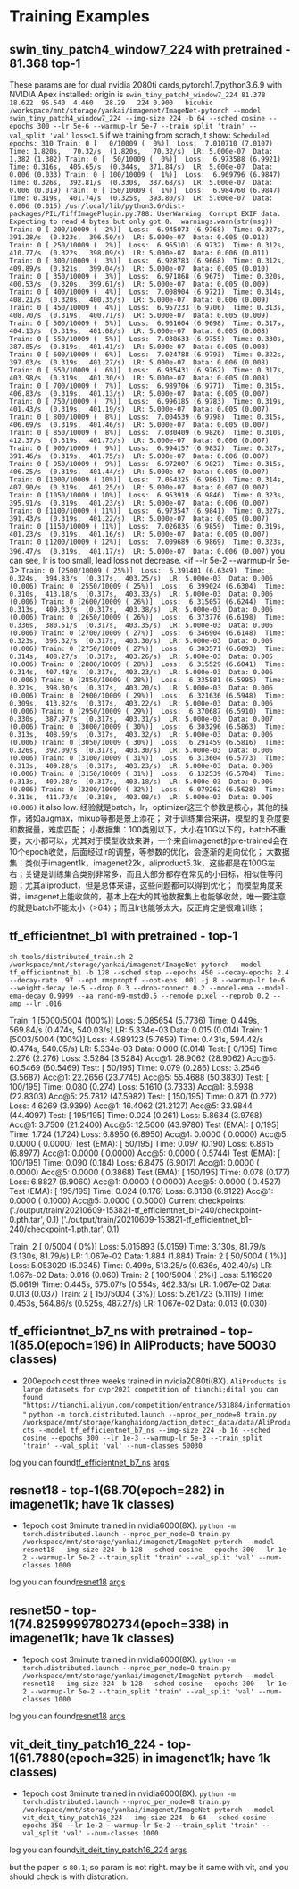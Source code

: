 # Training Examples

## swin_tiny_patch4_window7_224 with pretrained - 81.368 top-1
These params are for dual nvidia 2080ti cards,pytorch1.7,python3.6.9 with NVIDIA Apex installed:
origin is `swin_tiny_patch4_window7_224	81.378	18.622	95.540	4.460	28.29	224	0.900	bicubic`
`/workspace/mnt/storage/yankai/imagenet/ImageNet-pytorch --model swin_tiny_patch4_window7_224 --img-size 224 -b 64 --sched cosine --epochs 300 --lr 5e-6 --warmup-lr 5e-7 --train_split 'train' --val_split 'val'`
`loss<1.5`
if we training from scrach,it show:
`Scheduled epochs: 310
Train: 0 [   0/10009 (  0%)]  Loss:  7.010710 (7.0107)  Time: 1.820s,   70.32/s  (1.820s,   70.32/s)  LR: 5.000e-07  Data: 1.382 (1.382)
Train: 0 [  50/10009 (  0%)]  Loss:  6.973588 (6.9921)  Time: 0.316s,  405.65/s  (0.344s,  371.84/s)  LR: 5.000e-07  Data: 0.006 (0.033)
Train: 0 [ 100/10009 (  1%)]  Loss:  6.969796 (6.9847)  Time: 0.326s,  392.81/s  (0.330s,  387.68/s)  LR: 5.000e-07  Data: 0.006 (0.019)
Train: 0 [ 150/10009 (  1%)]  Loss:  6.984760 (6.9847)  Time: 0.319s,  401.74/s  (0.325s,  393.80/s)  LR: 5.000e-07  Data: 0.006 (0.015)
/usr/local/lib/python3.6/dist-packages/PIL/TiffImagePlugin.py:788: UserWarning: Corrupt EXIF data.  Expecting to read 4 bytes but only got 0. 
  warnings.warn(str(msg))
Train: 0 [ 200/10009 (  2%)]  Loss:  6.945073 (6.9768)  Time: 0.327s,  391.28/s  (0.323s,  396.50/s)  LR: 5.000e-07  Data: 0.005 (0.012)
Train: 0 [ 250/10009 (  2%)]  Loss:  6.955101 (6.9732)  Time: 0.312s,  410.77/s  (0.322s,  398.09/s)  LR: 5.000e-07  Data: 0.006 (0.011)
Train: 0 [ 300/10009 (  3%)]  Loss:  6.928783 (6.9668)  Time: 0.312s,  409.89/s  (0.321s,  399.04/s)  LR: 5.000e-07  Data: 0.005 (0.010)
Train: 0 [ 350/10009 (  3%)]  Loss:  6.971868 (6.9675)  Time: 0.320s,  400.53/s  (0.320s,  399.61/s)  LR: 5.000e-07  Data: 0.005 (0.009)
Train: 0 [ 400/10009 (  4%)]  Loss:  7.008904 (6.9721)  Time: 0.314s,  408.21/s  (0.320s,  400.35/s)  LR: 5.000e-07  Data: 0.006 (0.009)
Train: 0 [ 450/10009 (  4%)]  Loss:  6.957233 (6.9706)  Time: 0.313s,  408.70/s  (0.319s,  400.71/s)  LR: 5.000e-07  Data: 0.005 (0.009)
Train: 0 [ 500/10009 (  5%)]  Loss:  6.961604 (6.9698)  Time: 0.317s,  404.13/s  (0.319s,  401.08/s)  LR: 5.000e-07  Data: 0.005 (0.008)
Train: 0 [ 550/10009 (  5%)]  Loss:  7.038633 (6.9755)  Time: 0.330s,  387.85/s  (0.319s,  401.41/s)  LR: 5.000e-07  Data: 0.005 (0.008)
Train: 0 [ 600/10009 (  6%)]  Loss:  7.024788 (6.9793)  Time: 0.322s,  397.03/s  (0.319s,  401.27/s)  LR: 5.000e-07  Data: 0.006 (0.008)
Train: 0 [ 650/10009 (  6%)]  Loss:  6.935431 (6.9762)  Time: 0.317s,  403.98/s  (0.319s,  401.30/s)  LR: 5.000e-07  Data: 0.005 (0.008)
Train: 0 [ 700/10009 (  7%)]  Loss:  6.989706 (6.9771)  Time: 0.315s,  406.83/s  (0.319s,  401.13/s)  LR: 5.000e-07  Data: 0.005 (0.007)
Train: 0 [ 750/10009 (  7%)]  Loss:  6.996185 (6.9783)  Time: 0.319s,  401.43/s  (0.319s,  401.19/s)  LR: 5.000e-07  Data: 0.005 (0.007)
Train: 0 [ 800/10009 (  8%)]  Loss:  7.004539 (6.9798)  Time: 0.315s,  406.69/s  (0.319s,  401.46/s)  LR: 5.000e-07  Data: 0.005 (0.007)
Train: 0 [ 850/10009 (  8%)]  Loss:  7.030409 (6.9826)  Time: 0.310s,  412.37/s  (0.319s,  401.73/s)  LR: 5.000e-07  Data: 0.006 (0.007)
Train: 0 [ 900/10009 (  9%)]  Loss:  6.994157 (6.9832)  Time: 0.327s,  391.46/s  (0.319s,  401.75/s)  LR: 5.000e-07  Data: 0.006 (0.007)
Train: 0 [ 950/10009 (  9%)]  Loss:  6.972007 (6.9827)  Time: 0.315s,  406.25/s  (0.319s,  401.44/s)  LR: 5.000e-07  Data: 0.005 (0.007)
Train: 0 [1000/10009 ( 10%)]  Loss:  7.054325 (6.9861)  Time: 0.314s,  407.90/s  (0.319s,  401.25/s)  LR: 5.000e-07  Data: 0.007 (0.007)
Train: 0 [1050/10009 ( 10%)]  Loss:  6.953919 (6.9846)  Time: 0.323s,  395.91/s  (0.319s,  401.23/s)  LR: 5.000e-07  Data: 0.006 (0.007)
Train: 0 [1100/10009 ( 11%)]  Loss:  6.973547 (6.9841)  Time: 0.327s,  391.43/s  (0.319s,  401.22/s)  LR: 5.000e-07  Data: 0.005 (0.007)
Train: 0 [1150/10009 ( 11%)]  Loss:  7.026835 (6.9859)  Time: 0.319s,  401.23/s  (0.319s,  401.16/s)  LR: 5.000e-07  Data: 0.005 (0.007)
Train: 0 [1200/10009 ( 12%)]  Loss:  7.009689 (6.9869)  Time: 0.323s,  396.47/s  (0.319s,  401.17/s)  LR: 5.000e-07  Data: 0.006 (0.007)`
you can see, lr is too small, lead loss not decrease.
<if --lr 5e-2 --warmup-lr 5e-3>
`Train: 0 [2500/10009 ( 25%)]  Loss:  6.391401 (6.6349)  Time: 0.324s,  394.83/s  (0.317s,  403.25/s)  LR: 5.000e-03  Data: 0.006 (0.006)
Train: 0 [2550/10009 ( 25%)]  Loss:  6.399024 (6.6304)  Time: 0.310s,  413.18/s  (0.317s,  403.33/s)  LR: 5.000e-03  Data: 0.006 (0.006)
Train: 0 [2600/10009 ( 26%)]  Loss:  6.315057 (6.6244)  Time: 0.313s,  409.33/s  (0.317s,  403.38/s)  LR: 5.000e-03  Data: 0.006 (0.006)
Train: 0 [2650/10009 ( 26%)]  Loss:  6.373776 (6.6198)  Time: 0.336s,  380.51/s  (0.317s,  403.35/s)  LR: 5.000e-03  Data: 0.006 (0.006)
Train: 0 [2700/10009 ( 27%)]  Loss:  6.346904 (6.6148)  Time: 0.323s,  396.32/s  (0.317s,  403.30/s)  LR: 5.000e-03  Data: 0.005 (0.006)
Train: 0 [2750/10009 ( 27%)]  Loss:  6.303571 (6.6093)  Time: 0.314s,  408.27/s  (0.317s,  403.26/s)  LR: 5.000e-03  Data: 0.005 (0.006)
Train: 0 [2800/10009 ( 28%)]  Loss:  6.315529 (6.6041)  Time: 0.314s,  407.48/s  (0.317s,  403.23/s)  LR: 5.000e-03  Data: 0.006 (0.006)
Train: 0 [2850/10009 ( 28%)]  Loss:  6.335881 (6.5995)  Time: 0.321s,  398.30/s  (0.317s,  403.20/s)  LR: 5.000e-03  Data: 0.006 (0.006)
Train: 0 [2900/10009 ( 29%)]  Loss:  6.321636 (6.5948)  Time: 0.309s,  413.82/s  (0.317s,  403.22/s)  LR: 5.000e-03  Data: 0.006 (0.006)
Train: 0 [2950/10009 ( 29%)]  Loss:  6.370687 (6.5910)  Time: 0.330s,  387.97/s  (0.317s,  403.31/s)  LR: 5.000e-03  Data: 0.007 (0.006)
Train: 0 [3000/10009 ( 30%)]  Loss:  6.303296 (6.5863)  Time: 0.313s,  408.69/s  (0.317s,  403.32/s)  LR: 5.000e-03  Data: 0.006 (0.006)
Train: 0 [3050/10009 ( 30%)]  Loss:  6.291459 (6.5816)  Time: 0.326s,  392.09/s  (0.317s,  403.30/s)  LR: 5.000e-03  Data: 0.006 (0.006)
Train: 0 [3100/10009 ( 31%)]  Loss:  6.313604 (6.5773)  Time: 0.313s,  409.28/s  (0.317s,  403.23/s)  LR: 5.000e-03  Data: 0.006 (0.006)
Train: 0 [3150/10009 ( 31%)]  Loss:  6.132539 (6.5704)  Time: 0.313s,  409.28/s  (0.317s,  403.18/s)  LR: 5.000e-03  Data: 0.006 (0.006)
Train: 0 [3200/10009 ( 32%)]  Loss:  6.079262 (6.5628)  Time: 0.311s,  411.73/s  (0.318s,  403.08/s)  LR: 5.000e-03  Data: 0.005 (0.006)`
it also low.
经验就是batch，lr，optimizer这三个参数是核心，其他的操作，诸如augmax，mixup等都是景上添花；
对于训练集合来讲，模型的复杂度要和数据量，难度匹配；
小数据集：100类别以下，大小在10G以下的，batch不重要，大小都可以，尤其对于模型收敛来讲，一个来自imagenet的pre-trained会在10个epoch收敛，后面经过lr的调整，等参数的优化，会逐渐的走向优化；
大数据集：类似于imagent1k，imagenet22k，aliproduct5.3k，这些都是在100G左右；关键是训练集合类别非常多，而且大部分都存在常见的小目标，相似性等问题；尤其aliproduct，但是总体来讲，这些问题都可以得到优化；
而模型角度来讲，imagenet上能收敛的，基本上在大的其他数据集上也能够收敛，唯一要注意的就是batch不能太小（>64）；而且lr也能够太大，反正肯定是很难训练；



## tf_efficientnet_b1 with pretrained -  top-1

`sh tools/distributed_train.sh 2 /workspace/mnt/storage/yankai/imagenet/ImageNet-pytorch --model tf_efficientnet_b1 -b 128 --sched step --epochs 450 --decay-epochs 2.4 --decay-rate .97 --opt rmsproptf --opt-eps .001 -j 8 --warmup-lr 1e-6 --weight-decay 1e-5 --drop 0.3 --drop-connect 0.2 --model-ema --model-ema-decay 0.9999 --aa rand-m9-mstd0.5 --remode pixel --reprob 0.2 --amp --lr .016`

Train: 1 [5000/5004 (100%)]  Loss:  5.085654 (5.7736)  Time: 0.449s,  569.84/s  (0.474s,  540.03/s)  LR: 5.334e-03  Data: 0.015 (0.014)
Train: 1 [5003/5004 (100%)]  Loss:  4.989123 (5.7659)  Time: 0.431s,  594.42/s  (0.474s,  540.05/s)  LR: 5.334e-03  Data: 0.000 (0.014)
Test: [   0/195]  Time: 2.276 (2.276)  Loss:  3.5284 (3.5284)  Acc@1: 28.9062 (28.9062)  Acc@5: 60.5469 (60.5469)
Test: [  50/195]  Time: 0.079 (0.286)  Loss:  3.2546 (3.5687)  Acc@1: 22.2656 (23.7745)  Acc@5: 55.4688 (50.3830)
Test: [ 100/195]  Time: 0.080 (0.274)  Loss:  5.1610 (3.7333)  Acc@1:  8.5938 (22.8303)  Acc@5: 25.7812 (47.5982)
Test: [ 150/195]  Time: 0.871 (0.272)  Loss:  4.6269 (3.9399)  Acc@1: 16.4062 (21.2127)  Acc@5: 33.9844 (44.4097)
Test: [ 195/195]  Time: 0.024 (0.261)  Loss:  5.8634 (3.9768)  Acc@1:  3.7500 (21.2400)  Acc@5: 12.5000 (43.9780)
Test (EMA): [   0/195]  Time: 1.724 (1.724)  Loss:  6.8950 (6.8950)  Acc@1:  0.0000 ( 0.0000)  Acc@5:  0.0000 ( 0.0000)
Test (EMA): [  50/195]  Time: 0.097 (0.190)  Loss:  6.8615 (6.8977)  Acc@1:  0.0000 ( 0.0000)  Acc@5:  0.0000 ( 0.5744)
Test (EMA): [ 100/195]  Time: 0.090 (0.184)  Loss:  6.8475 (6.9017)  Acc@1:  0.0000 ( 0.0000)  Acc@5:  0.0000 ( 0.3868)
Test (EMA): [ 150/195]  Time: 0.078 (0.177)  Loss:  6.8827 (6.9060)  Acc@1:  0.0000 ( 0.0000)  Acc@5:  0.0000 ( 0.4527)
Test (EMA): [ 195/195]  Time: 0.024 (0.176)  Loss:  6.8138 (6.9122)  Acc@1:  0.0000 ( 0.1000)  Acc@5:  0.0000 ( 0.5000)
Current checkpoints:
 ('./output/train/20210609-153821-tf_efficientnet_b1-240/checkpoint-0.pth.tar', 0.1)
 ('./output/train/20210609-153821-tf_efficientnet_b1-240/checkpoint-1.pth.tar', 0.1)

Train: 2 [   0/5004 (  0%)]  Loss:  5.015893 (5.0159)  Time: 3.130s,   81.79/s  (3.130s,   81.79/s)  LR: 1.067e-02  Data: 1.884 (1.884)
Train: 2 [  50/5004 (  1%)]  Loss:  5.053020 (5.0345)  Time: 0.499s,  513.25/s  (0.636s,  402.40/s)  LR: 1.067e-02  Data: 0.016 (0.060)
Train: 2 [ 100/5004 (  2%)]  Loss:  5.116920 (5.0619)  Time: 0.445s,  575.07/s  (0.554s,  462.33/s)  LR: 1.067e-02  Data: 0.013 (0.037)
Train: 2 [ 150/5004 (  3%)]  Loss:  5.261723 (5.1119)  Time: 0.453s,  564.86/s  (0.525s,  487.27/s)  LR: 1.067e-02  Data: 0.013 (0.030)


## tf_efficientnet_b7_ns with pretrained -  top-1(85.0(epoch=196) in AliProducts; have 50030 classes)
- 200epoch cost three weeks trained in nvidia2080ti(8X).
`AliProducts is large datasets for cvpr2021 competition of tianchi;dital you can found "https://tianchi.aliyun.com/competition/entrance/531884/information"`
`python -m torch.distributed.launch --nproc_per_node=8 train.py /workspace/mnt/storage/kanghaidong/action_detect_data/data/AliProducts --model tf_efficientnet_b7_ns --img-size 224 -b 16 --sched cosine --epochs 300 --lr 1e-3 --warmup-lr 5e-3 --train_split 'train' --val_split 'val' --num-classes 50030`

log you can found[tf_efficientnet_b7_ns](output/train/20210608-165417-tf_efficientnet_b7_ns-224/summary.csv)
[args](output/train/20210608-165417-tf_efficientnet_b7_ns-224/args.yaml)


## resnet18 -  top-1(68.70(epoch=282) in imagenet1k; have 1k classes)
- 1epoch cost 3minute trained in nvidia6000(8X).
`python -m torch.distributed.launch --nproc_per_node=8 train.py /workspace/mnt/storage/yankai/imagenet/ImageNet-pytorch --model resnet18 --img-size 224 -b 128 --sched cosine --epochs 300 --lr 1e-2 --warmup-lr 5e-2 --train_split 'train' --val_split 'val' --num-classes 1000`

log you can found[resnet18](output/train/20210707-094750-resnet18-224/summary.csv)
[args](output/train/20210707-094750-resnet18-224/args.yaml)


## resnet50 -  top-1(74.82599997802734(epoch=338) in imagenet1k; have 1k classes)
- 1epoch cost 3minute trained in nvidia6000(8X).
`python -m torch.distributed.launch --nproc_per_node=8 train.py /workspace/mnt/storage/yankai/imagenet/ImageNet-pytorch --model resnet18 --img-size 224 -b 128 --sched cosine --epochs 300 --lr 1e-2 --warmup-lr 5e-2 --train_split 'train' --val_split 'val' --num-classes 1000`

log you can found[resnet18](output/train/20210707-094750-resnet18-224/summary.csv)
[args](output/train/20210707-094750-resnet18-224/args.yaml)


## vit_deit_tiny_patch16_224 -  top-1(61.7880(epoch=325) in imagenet1k; have 1k classes)
- 1epoch cost 3minute trained in nvidia6000(8X).
`python -m torch.distributed.launch --nproc_per_node=8 train.py /workspace/mnt/storage/yankai/imagenet/ImageNet-pytorch --model vit_deit_tiny_patch16_224 --img-size 224 -b 64 --sched cosine --epochs 350 --lr 1e-2 --warmup-lr 5e-2 --train_split 'train' --val_split 'val' --num-classes 1000`

log you can found[vit_deit_tiny_patch16_224](output/train/20210714-101934-vit_deit_tiny_patch16_224-224/summary.csv)
[args](output/train/20210714-101934-vit_deit_tiny_patch16_224-224/args.yaml)

but the paper is `80.1`; so param is not right. may be it same with vit, and you should check is with distoration.
